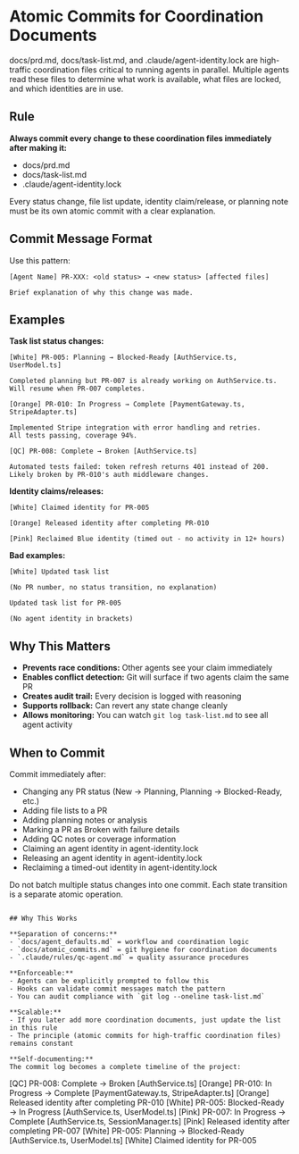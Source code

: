 # Atomic Commits for Coordination Documents

docs/prd.md, docs/task-list.md, and .claude/agent-identity.lock are high-traffic coordination files critical to running agents in parallel. Multiple agents read these files to determine what work is available, what files are locked, and which identities are in use.

## Rule

**Always commit every change to these coordination files immediately after making it:**
- docs/prd.md
- docs/task-list.md
- .claude/agent-identity.lock

Every status change, file list update, identity claim/release, or planning note must be its own atomic commit with a clear explanation.

## Commit Message Format

Use this pattern:
```
[Agent Name] PR-XXX: <old status> → <new status> [affected files]

Brief explanation of why this change was made.
```

## Examples

**Task list status changes:**
```
[White] PR-005: Planning → Blocked-Ready [AuthService.ts, UserModel.ts]

Completed planning but PR-007 is already working on AuthService.ts.
Will resume when PR-007 completes.
```

```
[Orange] PR-010: In Progress → Complete [PaymentGateway.ts, StripeAdapter.ts]

Implemented Stripe integration with error handling and retries.
All tests passing, coverage 94%.
```

```
[QC] PR-008: Complete → Broken [AuthService.ts]

Automated tests failed: token refresh returns 401 instead of 200.
Likely broken by PR-010's auth middleware changes.
```

**Identity claims/releases:**
```
[White] Claimed identity for PR-005
```

```
[Orange] Released identity after completing PR-010
```

```
[Pink] Reclaimed Blue identity (timed out - no activity in 12+ hours)
```

**Bad examples:**
```
[White] Updated task list

(No PR number, no status transition, no explanation)
```

```
Updated task list for PR-005

(No agent identity in brackets)
```

## Why This Matters

- **Prevents race conditions:** Other agents see your claim immediately
- **Enables conflict detection:** Git will surface if two agents claim the same PR
- **Creates audit trail:** Every decision is logged with reasoning
- **Supports rollback:** Can revert any state change cleanly
- **Allows monitoring:** You can watch `git log task-list.md` to see all agent activity

## When to Commit

Commit immediately after:
- Changing any PR status (New → Planning, Planning → Blocked-Ready, etc.)
- Adding file lists to a PR
- Adding planning notes or analysis
- Marking a PR as Broken with failure details
- Adding QC notes or coverage information
- Claiming an agent identity in agent-identity.lock
- Releasing an agent identity in agent-identity.lock
- Reclaiming a timed-out identity in agent-identity.lock

Do not batch multiple status changes into one commit. Each state transition is a separate atomic operation.
```

## Why This Works

**Separation of concerns:**
- `docs/agent_defaults.md` = workflow and coordination logic
- `docs/atomic_commits.md` = git hygiene for coordination documents
- `.claude/rules/qc-agent.md` = quality assurance procedures

**Enforceable:**
- Agents can be explicitly prompted to follow this
- Hooks can validate commit messages match the pattern
- You can audit compliance with `git log --oneline task-list.md`

**Scalable:**
- If you later add more coordination documents, just update the list in this rule
- The principle (atomic commits for high-traffic coordination files) remains constant

**Self-documenting:**
The commit log becomes a complete timeline of the project:
```
[QC] PR-008: Complete → Broken [AuthService.ts]
[Orange] PR-010: In Progress → Complete [PaymentGateway.ts, StripeAdapter.ts]
[Orange] Released identity after completing PR-010
[White] PR-005: Blocked-Ready → In Progress [AuthService.ts, UserModel.ts]
[Pink] PR-007: In Progress → Complete [AuthService.ts, SessionManager.ts]
[Pink] Released identity after completing PR-007
[White] PR-005: Planning → Blocked-Ready [AuthService.ts, UserModel.ts]
[White] Claimed identity for PR-005